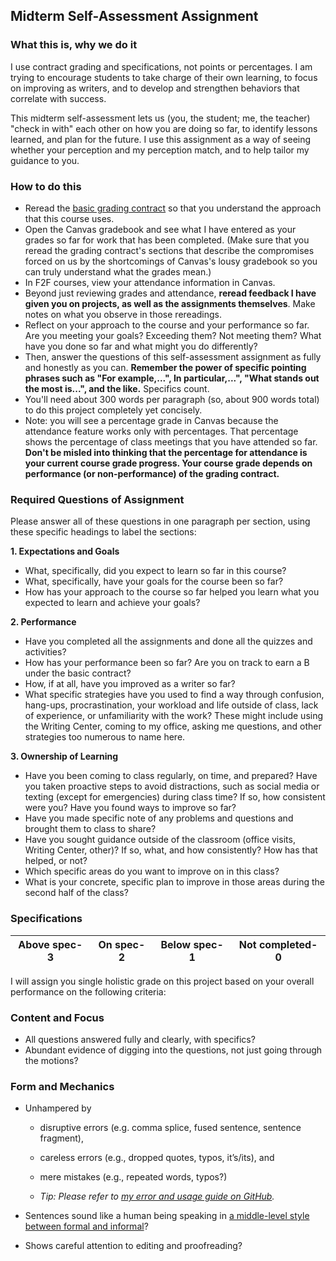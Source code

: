 
## Midterm Self-Assessment Assignment

### What this is, why we do it

I use contract grading and specifications, not points or percentages. I am trying to encourage students to take charge of their own learning, to focus on improving as writers, and to develop and strengthen behaviors that correlate with success. 

This midterm self-assessment lets us (you, the student; me, the teacher) "check in with" each other on how you are doing so far, to identify lessons learned, and plan for the future. I use this assignment as a way of seeing whether your perception and my perception match, and to help tailor my guidance to you. 

### How to do this

*   Reread the [basic grading contract](https://github.com/drewloewe/grading-contract/blob/master/grading-contract-Summer19-and-later.md) so that you understand the approach that this course uses. 
*   Open the Canvas gradebook and see what I have entered as your grades so far for work that has been completed. (Make sure that you reread the grading contract's sections that describe the compromises forced on us by the shortcomings of Canvas's lousy gradebook so you can truly understand what the grades mean.)
*  In F2F courses, view your attendance information in Canvas.
*  Beyond just reviewing grades and attendance, **reread feedback I have given you on projects, as well as the assignments themselves**.
Make notes on what you observe in those rereadings.
*  Reflect on your approach to the course and your performance so far. Are you meeting your goals? Exceeding them? Not meeting them? What have you done so far and what might you do differently?
*  Then, answer the questions of this self-assessment assignment as fully and honestly as you can. **Remember the power of specific pointing phrases such as "For example,...", In particular,...", "What stands out the most is...", and the like.** Specifics count.
*  You'll need about 300 words per paragraph (so, about 900 words total) to do this project completely yet concisely.
* Note: you will see a percentage grade in Canvas because the attendance feature works only with percentages. That percentage shows the percentage of class meetings that you have attended so far. **Don't be misled into thinking that the percentage for attendance is your current course grade progress. Your course grade depends on performance (or non-performance) of the grading contract.**

### Required Questions of Assignment

Please answer all of these questions in one paragraph per section, using these specific headings to label the sections:

**1. Expectations and Goals** 

*   What, specifically, did you expect to learn so far in this course? 
*   What, specifically, have your goals for the course been so far? 
*   How has your approach to the course so far helped you learn what you expected to learn and achieve your goals?


**2. Performance** 

* Have you completed all the assignments and done all the quizzes and activities? 
* How has your performance been so far? Are you on track to earn a B under the basic contract? 
* How, if at all, have you improved as a writer so far? 
* What specific strategies have you used to find a way through confusion, hang-ups, procrastination, your workload and life outside of class, lack of experience, or unfamiliarity with the work? These might include using the Writing Center, coming to my office, asking me questions, and other strategies too numerous to name here.


**3. Ownership of Learning**

*   Have you been coming to class regularly, on time, and prepared? Have you taken proactive steps to avoid distractions, such as social media or texting (except for emergencies) during class time? If so, how consistent were you? Have you found ways to improve so far?
*   Have you made specific note of any problems and questions and brought them to class to share?
* Have you sought guidance outside of the classroom (office visits, Writing Center, other)? If so, what, and how consistently? How has that helped, or not?
* Which specific areas do you want to improve on in this class?
* What is your concrete, specific plan to improve in those areas during the second half of the class?


### Specifications

| Above spec-3 |  On spec-2 | Below spec-1 | Not completed-0 |
|------------| --------- |-----------|-----------|

I will assign you single holistic grade on this project based on your overall performance on the following criteria:

### Content and Focus

*   All questions answered fully and clearly, with specifics?
*  Abundant evidence of digging into the questions, not just going through the motions?

### Form and Mechanics


-   Unhampered by 

    -   disruptive errors (e.g. comma splice, fused sentence, sentence fragment), 
    - careless errors (e.g., dropped quotes, typos, it’s/its), and
    - mere mistakes (e.g., repeated words, typos?)

    -   *Tip: Please refer to [my error and usage guide on GitHub](https://github.com/drewloewe/editing-and-formatting-guide/blob/master/advice-on-errors-and-usage.md).*

-   Sentences sound like a human being speaking in [a middle-level style between formal and informal](http://drewloewe.net/prose-style/)?

-   Shows careful attention to editing and proofreading? 

